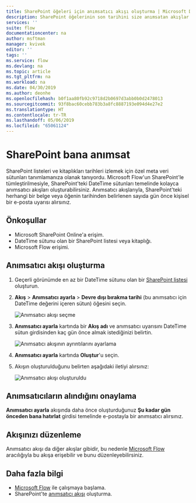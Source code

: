 ```yaml
---
title: SharePoint öğeleri için anımsatıcı akışı oluşturma | Microsoft Docs
description: SharePoint öğelerinin son tarihini size anımsatan akışlar oluşturun.
services: ''
suite: flow
documentationcenter: na
author: msftman
manager: kvivek
editor: ''
tags: ''
ms.service: flow
ms.devlang: na
ms.topic: article
ms.tgt_pltfrm: na
ms.workload: na
ms.date: 04/30/2019
ms.author: deonhe
ms.openlocfilehash: b0f1aa80fb92c9718d2b0697d3abb0b0d2478013
ms.sourcegitcommit: 93f8bac60cebb783b3a8fc8887193e094d4e27e2
ms.translationtype: HT
ms.contentlocale: tr-TR
ms.lasthandoff: 05/06/2019
ms.locfileid: "65061124"
---
```

# <a name="sharepoint-remind-me"></a>SharePoint bana anımsat

SharePoint listeleri ve kitaplıkları tarihleri izlemek için özel meta veri sütunları tanımlamanıza olanak tanıyordu. Microsoft Flow'un SharePoint'le tümleştirilmesiyle, SharePoint'teki DateTime sütunları temelinde kolayca anımsatıcı akışları oluşturabilirsiniz. Anımsatıcı akışlarıyla, SharePoint'teki herhangi bir belge veya öğenin tarihinden belirlenen sayıda gün önce kişisel bir e-posta uyarısı alırsınız.

## <a name="prerequisites"></a>Önkoşullar
- Microsoft SharePoint Online'a erişim.
- DateTime sütunu olan bir SharePoint listesi veya kitaplığı.
- Microsoft Flow erişimi.

## <a name="create-a-reminder-flow"></a>Anımsatıcı akışı oluşturma

 1. Geçerli görünümde en az bir DateTime sütunu olan bir [SharePoint listesi](https://support.office.com/article/Create-a-list-in-SharePoint-0D397414-D95F-41EB-ADDD-5E6EFF41B083) oluşturun. 
 1. **Akış** > **Anımsatıcı ayarla** > **Devre dışı bırakma tarihi** (bu anımsatıcı için DateTime değerini içeren sütun) öğesini seçin.

     ![Anımsatıcı akışı seçme](media/create-sharepoint-reminder-flows/select-reminder-flow.png)

1. **Anımsatıcı ayarla** kartında bir **Akış adı** ve anımsatıcı uyarısını DateTime sütun girdisinden kaç gün önce almak istediğinizi belirtin.

    ![Anımsatıcı akışının ayrıntılarını ayarlama](media/create-sharepoint-reminder-flows/set-reminder-details.png)

1. **Anımsatıcı ayarla** kartında **Oluştur**'u seçin.

1. Akışın oluşturulduğunu belirten aşağıdaki iletiyi alırsınız:

    ![Anımsatıcı akışı oluşturuldu](media/create-sharepoint-reminder-flows/success.png)
    

## <a name="confirm-reminders-received"></a>Anımsatıcıların alındığını onaylama

**Anımsatıcı ayarla** akışında daha önce oluşturduğunuz **Şu kadar gün önceden bana hatırlat** girdisi temelinde e-postayla bir anımsatıcı alırsınız. 

## <a name="edit-your-flow"></a>Akışınızı düzenleme

Anımsatıcı akışı da diğer akışlar gibidir, bu nedenle [Microsoft Flow](https://flow.microsoft.com) aracılığıyla bu akışa erişebilir ve bunu düzenleyebilirsiniz.

## <a name="learn-more"></a>Daha fazla bilgi

- [Microsoft Flow](https://flow.microsoft.com) ile çalışmaya başlama.
- SharePoint'te [anımsatıcı akışı](https://support.office.com/article/set-a-reminder-flow-23c0e172-1fc1-4ac8-a9db-cd0b81d634d8) oluşturma.


